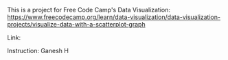 This is a project for Free Code Camp's Data Visualization: https://www.freecodecamp.org/learn/data-visualization/data-visualization-projects/visualize-data-with-a-scatterplot-graph

Link: 

Instruction: Ganesh H
